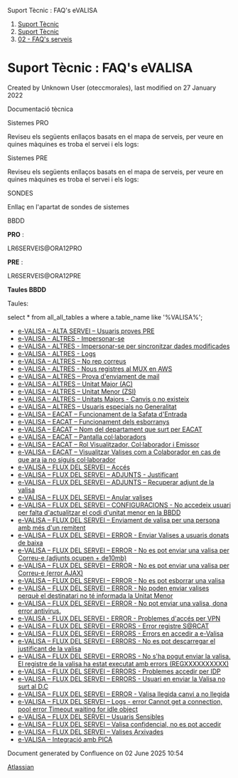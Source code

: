 Suport Tècnic : FAQ's eVALISA  

1.  [Suport Tècnic](index.md)
2.  [Suport Tècnic](13893782.md)
3.  [02 - FAQ's serveis](26313393.md)

Suport Tècnic : FAQ's eVALISA
=============================

Created by Unknown User (oteccmorales), last modified on 27 January 2022

  

Documentació tècnica

Sistemes PRO

Reviseu els següents enllaços basats en el mapa de serveis, per veure en quines màquines es troba el servei i els logs:

  

     

  

Sistemes PRE

Reviseu els següents enllaços basats en el mapa de serveis, per veure en quines màquines es troba el servei i els logs:

  

     

  

  

  

SONDES

Enllaç en l'apartat de sondes de sistemes

BBDD

**PRO** :

LR6SERVEIS@ORA12PRO

**PRE** :

LR6SERVEIS@ORA12PRE

  

  

**Taules BBDD**

Taules:

select \* from all\_all\_tables a
where a.table\_name like '%VALISA%';

*   [e-VALISA – ALTA SERVEI – Usuaris proves PRE](26317827.md)
*   [e-VALISA - ALTRES - Impersonar-se](e-VALISA---ALTRES---Impersonar-se_41518523.md)
*   [e-VALISA - ALTRES - Impersonar-se per sincronitzar dades modificades](e-VALISA---ALTRES---Impersonar-se-per-sincronitzar-dades-modificades_64981527.md)
*   [e-VALISA - ALTRES - Logs](e-VALISA---ALTRES---Logs_30868562.md)
*   [e-VALISA – ALTRES – No rep correus](26313220.md)
*   [e-VALISA - ALTRES - Nous registres al MUX en AWS](e-VALISA---ALTRES---Nous-registres-al-MUX-en-AWS_100008859.md)
*   [e-VALISA – ALTRES – Prova d'enviament de mail](26313574.md)
*   [e-VALISA – ALTRES – Unitat Major (AC)](30867889.md)
*   [e-VALISA – ALTRES – Unitat Menor (ZSI)](30868096.md)
*   [e-VALISA – ALTRES – Unitats Majors - Canvis o no existeix](100008080.md)
*   [e-VALISA – ALTRES – Usuaris especials no Generalitat](26313464.md)
*   [e-VALISA – EACAT – Funcionament de la Safata d'Entrada](28705652.md)
*   [e-VALISA – EACAT – Funcionament dels esborranys](64979188.md)
*   [e-VALISA – EACAT – Nom del departament que surt per EACAT](26313669.md)
*   [e-VALISA – EACAT – Pantalla col·laboradors](26313452.md)
*   [e-VALISA – EACAT – Rol Visualitzador, Col·laborador i Emissor](26313561.md)
*   [e-VALISA – EACAT – Visualitzar Valises com a Colaborador en cas de que ara ja no siguis col·laborador](41523563.md)
*   [e-VALISA – FLUX DEL SERVEI – Accés](26313215.md)
*   [e-VALISA – FLUX DEL SERVEI – ADJUNTS - Justificant](26313428.md)
*   [e-VALISA – FLUX DEL SERVEI – ADJUNTS – Recuperar adjunt de la valisa](26313205.md)
*   [e-VALISA – FLUX DEL SERVEI – Anular valises](41519892.md)
*   [e-VALISA – FLUX DEL SERVEI – CONFIGURACIONS - No accedeix usuari per falta d'actualitzar el codi d'unitat menor en la BBDD](26313671.md)
*   [e-VALISA – FLUX DEL SERVEI – Enviament de valisa per una persona amb més d'un remitent](26313246.md)
*   [e-VALISA – FLUX DEL SERVEI – ERROR - Enviar Valises a usuaris donats de baixa](100010686.md)
*   [e-VALISA – FLUX DEL SERVEI – ERROR - No es pot enviar una valisa per Correu-e (adjunts ocupen + de10mb)](41521275.md)
*   [e-VALISA – FLUX DEL SERVEI – ERROR - No es pot enviar una valisa per Correu-e (error AJAX)](30869138.md)
*   [e-VALISA – FLUX DEL SERVEI – ERROR - No es pot esborrar una valisa](26313300.md)
*   [e-VALISA – FLUX DEL SERVEI – ERROR - No poden enviar valises perquè el destinatari no té informada la Unitat Menor](30867635.md)
*   [e-VALISA – FLUX DEL SERVEI – ERROR - No pot enviar una valisa, dona error antivirus.](77824051.md)
*   [e-VALISA - FLUX DEL SERVEI - ERROR - Problemes d'accés per VPN](64981639.md)
*   [e-VALISA – FLUX DEL SERVEI – ERRORS - Error registre S@RCAT](26313317.md)
*   [e-VALISA – FLUX DEL SERVEI – ERRORS - Errors en accedir a e-Valisa](30868052.md)
*   [e-VALISA – FLUX DEL SERVEI – ERRORS - No es pot descarregar el justificant de la valisa](118555170.md)
*   [e-VALISA – FLUX DEL SERVEI – ERRORS - No s'ha pogut enviar la valisa. El registre de la valisa ha estat executat amb errors (REGXXXXXXXXXX)](26313572.md)
*   [e-VALISA – FLUX DEL SERVEI – ERRORS - Problemes accedir per IDP](64979603.md)
*   [e-VALISA – FLUX DEL SERVEI – ERRORS - Usuari en enviar la Valisa no surt al D.C](26313659.md)
*   [e-VALISA – FLUX DEL SERVEI – ERROR - Valisa llegida canvi a no llegida](41519076.md)
*   [e-VALISA – FLUX DEL SERVEI – Logs - error Cannot get a connection, pool error Timeout waiting for idle object](26313417.md)
*   [e-VALISA – FLUX DEL SERVEI – Usuaris Sensibles](26313283.md)
*   [e-VALISA – FLUX DEL SERVEI – Valisa confidencial, no es pot accedir](41520172.md)
*   [e-VALISA – FLUX DEL SERVEI – Valises Arxivades](26313427.md)
*   [e-VALISA – Integració amb PICA](128647397.md)

Document generated by Confluence on 02 June 2025 10:54

[Atlassian](http://www.atlassian.com/)